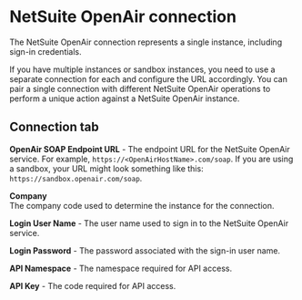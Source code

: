 # NetSuite OpenAir connection 

<head>
  <meta name="guidename" content="Integration"/>
  <meta name="context" content="GUID-cdda3a7d-ab66-4789-96c8-581c29834fcf"/>
</head>


The NetSuite OpenAir connection represents a single instance, including sign-in credentials.

If you have multiple instances or sandbox instances, you need to use a separate connection for each and configure the URL accordingly. You can pair a single connection with different NetSuite OpenAir operations to perform a unique action against a NetSuite OpenAir instance.

## **Connection** tab 

**OpenAir SOAP Endpoint URL** - 
 The endpoint URL for the NetSuite OpenAir service. For example, `https://<OpenAirHostName>.com/soap`. If you are using a sandbox, your URL might look something like this: `https://sandbox.openair.com/soap`.

**Company**   
  The company code used to determine the instance for the connection.

**Login User Name** - 
 The user name used to sign in to the NetSuite OpenAir service.

**Login Password** - 
 The password associated with the sign-in user name.

**API Namespace** - 
  The namespace required for API access.

**API Key** - 
 The code required for API access.
